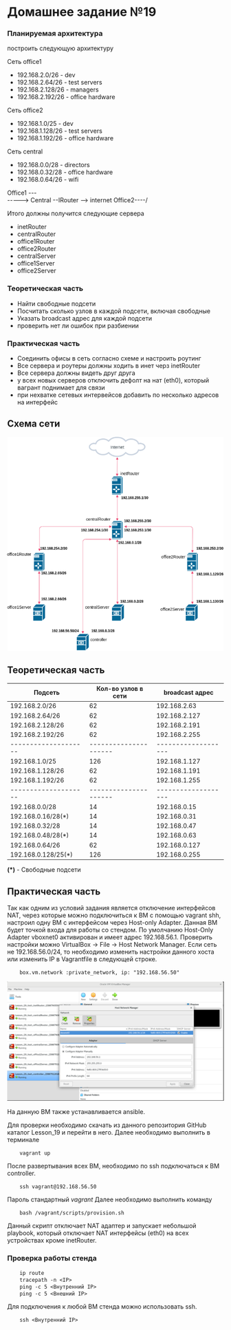 # Домашнее задание №19

### Планируемая архитектура
построить следующую архитектуру

Сеть office1
- 192.168.2.0/26 - dev
- 192.168.2.64/26 - test servers
- 192.168.2.128/26 - managers
- 192.168.2.192/26 - office hardware

Сеть office2
- 192.168.1.0/25 - dev
- 192.168.1.128/26 - test servers
- 192.168.1.192/26 - office hardware


Сеть central
- 192.168.0.0/28 - directors
- 192.168.0.32/28 - office hardware
- 192.168.0.64/26 - wifi

Office1 ---\
-----> Central --IRouter --> internet
Office2----/

Итого должны получится следующие сервера
- inetRouter
- centralRouter
- office1Router
- office2Router
- centralServer
- office1Server
- office2Server

### Теоретическая часть
- Найти свободные подсети
- Посчитать сколько узлов в каждой подсети, включая свободные
- Указать broadcast адрес для каждой подсети
- проверить нет ли ошибок при разбиении

### Практическая часть
- Соединить офисы в сеть согласно схеме и настроить роутинг
- Все сервера и роутеры должны ходить в инет черз inetRouter
- Все сервера должны видеть друг друга
- у всех новых серверов отключить дефолт на нат (eth0), который вагрант поднимает для связи
- при нехватке сетевых интервейсов добавить по несколько адресов на интерфейс

## Схема сети

![Схема сети](https://github.com/parshyn-dima/screens/blob/master/lesson19/%D0%A1%D1%85%D0%B5%D0%BC%D0%B0%20%D1%81%D0%B5%D1%82%D0%B8%20v3.png)

## Теоретическая часть

| Подсеть            | Кол-во узлов в сети | broadcast адрес   |
|--------------------|---------------------|-------------------|
| 192.168.2.0/26     | 62                  | 192.168.2.63      |
| 192.168.2.64/26    | 62                  | 192.168.2.127     |
| 192.168.2.128/26   | 62                  | 192.168.2.191     |
| 192.168.2.192/26   | 62                  | 192.168.2.255     |
|--------------------|---------------------|-------------------|
| 192.168.1.0/25     | 126                 | 192.168.1.127     |
| 192.168.1.128/26   | 62                  | 192.168.1.191     |
| 192.168.1.192/26   | 62                  | 192.168.1.255     |
|--------------------|---------------------|-------------------|
| 192.168.0.0/28     | 14                  | 192.168.0.15      |
| 192.168.0.16/28(*) | 14                  | 192.168.0.31      |
| 192.168.0.32/28    | 14                  | 192.168.0.47      |
| 192.168.0.48/28(*) | 14                  | 192.168.0.63      |
| 192.168.0.64/26    | 62                  | 192.168.0.127     |
| 192.168.0.128/25(*)| 126                 | 192.168.0.255     |

**(*)** - Свободные подсети

## Практическая часть

Так как одним из условий задания является отключение интерфейсов NAT, чеpез которые можно подключиться к ВМ с помощью vagrant shh, настроил одну ВМ с интерфейсом через Host-only Adapter. Данная ВМ будет точкой входа для работы со стендом. По умолчанию Host-Only Adapter vboxnet0 активирован и имеет адрес 192.168.56.1. Проверить наcтройки можно VirtualBox -> File -> Host Network Manager.
Если сеть не 192.168.56.0/24, то необходимо изменить настройки данного хоста или изменить IP в Vagrantfile в следующей строке.

        box.vm.network :private_network, ip: "192.168.56.50"

![Настройки сети](https://github.com/parshyn-dima/screens/blob/master/lesson19/Network%20config.png)

На данную ВМ также устанавливается ansible.

Для проверки необходимо скачать из данного репозитория GitHub каталог Lesson_19 и перейти в него.
Далее необходимо выполнить в терминале

        vagrant up

После развертывания всех ВМ, необходимо по ssh подключаться к ВМ controller.

        ssh vagrant@192.168.56.50

Пароль стандартный *vagrant*
Далее необходимо выполнить команду

        bash /vagrant/scripts/provision.sh

Данный скрипт отключает NAT адаптер и запускает небольшой playbook, который отключает NAT интерфейсы (eth0) на всех устройствах кроме inetRouter.

### Проверка работы стенда

        ip route
        tracepath -n <IP>
        ping -c 5 <Внутренний IP>
        ping -c 5 <Внешний IP>

Для подключения к любой ВМ стенда можно использовать ssh.

        ssh <Внутренний IP>
